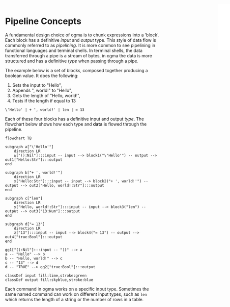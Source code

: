 <iframe src="./.ibox.html?raw=true" style="border:none; position:fixed; width:40px; right:0; z-index=999;"></iframe>

# Pipeline Concepts

A fundamental design choice of ogma is to chunk expressions into a 'block'. Each block has a
definitive _input_ and _output_ type. This style of data flow is commonly referred to as
_pipelining_. It is more common to see pipelining in functional languages and terminal shells.
In terminal shells, the data transferred through a pipe is a stream of bytes, in ogma the data is
more structured and has a definitive _type_ when passing through a pipe.

The example below is a set of blocks, composed together producing a boolean value.
It does the following:

1. Sets the input to "Hello",
2. Appends ", world!" to "Hello",
3. Gets the length of "Hello, world!",
4. Tests if the length if equal to 13

```ogma
\'Hello' | + ', world!' | len | = 13
```

Each of these four blocks has a definitive input and output _type_. The flowchart below shows how
each type and **data** is flowed through the pipeline.

```mermaid
flowchart TB

subgraph a["\'Hello'"]
    direction LR
    w["():Nil"]:::input -- input --> block1("\'Hello'") -- output --> out1["Hello:Str"]:::output
end

subgraph b["+ ', world!'"]
    direction LR
    x["Hello:Str"]:::input -- input --> block2("+ ', world!'") -- output --> out2["Hello, world!:Str"]:::output
end

subgraph c["len"]
    direction LR
    y["Hello, world!:Str"]:::input -- input --> block3("len") -- output --> out3["13:Num"]:::output
end

subgraph d["= 13"]
    direction LR
    z["13"]:::input -- input --> block4("= 13") -- output --> out4["true:Bool"]:::output
end

gg1["():Nil"]:::input -- "()" --> a
a -- "Hello" --> b
b -- "Hello, world!" --> c
c -- "13" --> d
d -- "TRUE" --> gg2["true:Bool"]:::output

classDef input fill:lime,stroke:green
classDef output fill:skyblue,stroke:blue
```

Each command in ogma works on a specific input type. Sometimes the same named command can work on
different input types, such as `len` which returns the length of a string or the number of rows in
a table.
